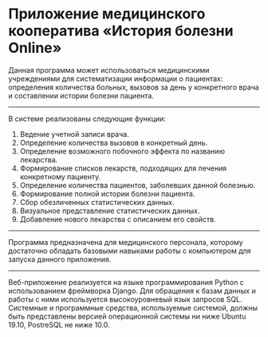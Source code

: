 # Приложение медицинского кооператива «История болезни Online»
Данная программа может использоваться медицинскими учреждениями для систематизации информации о пациентах: определения количества больных, вызовов за день у конкретного врача и составлении истории болезни пациента.

---
В системе реализованы следующие функции:
1.	Ведение учетной записи врача.
2.	Определение количества вызовов в конкретный день.
3.	Определение возможного побочного эффекта по названию лекарства.
4.	Формирование списков лекарств, подходящих для лечения конкретному пациенту.
5.	Определение количества пациентов, заболевших данной болезнью.
6.	Формирование полной истории болезни пациента.
7.	Сбор обезличенных статистических данных.
8.	Визуальное представление статистических данных.
9.	Добавление нового лекарства с описанием его свойств.

---
Программа предназначена для медицинского персонала, которому достаточно обладать базовыми навыками работы с компьютером для запуска данного приложения.

---
Веб-приложение реализуется на языке программирования Python с использованием фреймворка Django. Для обращения к базам данных и работы с ними используется высокоуровневый язык запросов SQL. 
Системные и программные средства, используемые системой, должны быть представлены версией операционной системы ни ниже Ubuntu 19.10, PostreSQL не ниже 10.0.
